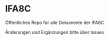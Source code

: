 # IFA8C
Öffentliches Repo für alle Dokumente der IFA8C

Änderungen und Ergänzungen bitte über Issues

